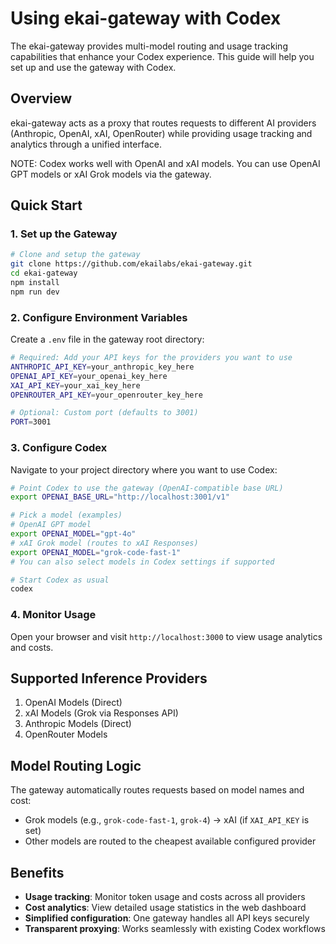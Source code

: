 # Using ekai-gateway with Codex

The ekai-gateway provides multi-model routing and usage tracking capabilities that enhance your Codex experience. This guide will help you set up and use the gateway with Codex.

## Overview

ekai-gateway acts as a proxy that routes requests to different AI providers (Anthropic, OpenAI, xAI, OpenRouter) while providing usage tracking and analytics through a unified interface.

NOTE: Codex works well with OpenAI and xAI models. You can use OpenAI GPT models or xAI Grok models via the gateway.

## Quick Start

### 1. Set up the Gateway

```bash
# Clone and setup the gateway
git clone https://github.com/ekailabs/ekai-gateway.git
cd ekai-gateway
npm install
npm run dev
```

### 2. Configure Environment Variables

Create a `.env` file in the gateway root directory:

```bash
# Required: Add your API keys for the providers you want to use
ANTHROPIC_API_KEY=your_anthropic_key_here
OPENAI_API_KEY=your_openai_key_here
XAI_API_KEY=your_xai_key_here
OPENROUTER_API_KEY=your_openrouter_key_here

# Optional: Custom port (defaults to 3001)
PORT=3001
```

### 3. Configure Codex

Navigate to your project directory where you want to use Codex:

```bash
# Point Codex to use the gateway (OpenAI-compatible base URL)
export OPENAI_BASE_URL="http://localhost:3001/v1"

# Pick a model (examples)
# OpenAI GPT model
export OPENAI_MODEL="gpt-4o"
# xAI Grok model (routes to xAI Responses)
export OPENAI_MODEL="grok-code-fast-1"
# You can also select models in Codex settings if supported

# Start Codex as usual
codex
```

### 4. Monitor Usage

Open your browser and visit `http://localhost:3000` to view usage analytics and costs.

## Supported Inference Providers
1. OpenAI Models (Direct)
2. xAI Models (Grok via Responses API)
3. Anthropic Models (Direct)
4. OpenRouter Models


## Model Routing Logic

The gateway automatically routes requests based on model names and cost:
- Grok models (e.g., `grok-code-fast-1`, `grok-4`) → xAI (if `XAI_API_KEY` is set)
- Other models are routed to the cheapest available configured provider

## Benefits
- **Usage tracking**: Monitor token usage and costs across all providers
- **Cost analytics**: View detailed usage statistics in the web dashboard
- **Simplified configuration**: One gateway handles all API keys securely
- **Transparent proxying**: Works seamlessly with existing Codex workflows
